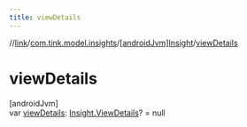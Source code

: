 ```yaml
---
title: viewDetails
---
```

//[link](../../../index.html)/[com.tink.model.insights](../index.html)/[[androidJvm]Insight](index.html)/[viewDetails](view-details.html)



# viewDetails



[androidJvm]\
var [viewDetails](view-details.html): [Insight.ViewDetails](-view-details/index.html)? = null




